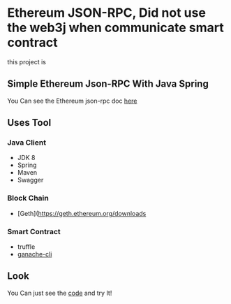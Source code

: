 # Ethereum JSON-RPC, Did not use the web3j when communicate smart contract

this project is

## Simple Ethereum Json-RPC With Java Spring

You Can see the Ethereum json-rpc doc [here](https://github.com/ethereum/wiki/wiki/JSON-RPC)

## Uses Tool

### Java Client
- JDK 8
- Spring
- Maven
- Swagger

### Block Chain
- [Geth](https://geth.ethereum.org/downloads

### Smart Contract
- truffle
- [ganache-cli](https://github.com/trufflesuite/ganache-cli)
   


## Look
You Can just see the [code](./src/test/java/org/BlockChainService/service/GethwithmavenApplicationTests.java) and try It!
